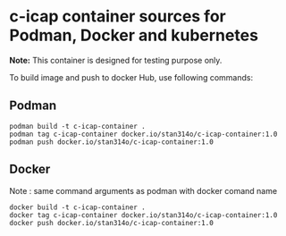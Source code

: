 # c-icap container sources for Podman, Docker and kubernetes

**Note:** This container is designed for testing purpose only.

To build image and push to docker Hub, use following commands:

## Podman
```
podman build -t c-icap-container .
podman tag c-icap-container docker.io/stan314o/c-icap-container:1.0
podman push docker.io/stan314o/c-icap-container:1.0
```

## Docker 
Note : same command arguments as podman with docker comand name
```
docker build -t c-icap-container .
docker tag c-icap-container docker.io/stan314o/c-icap-container:1.0
docker push docker.io/stan314o/c-icap-container:1.0
```

